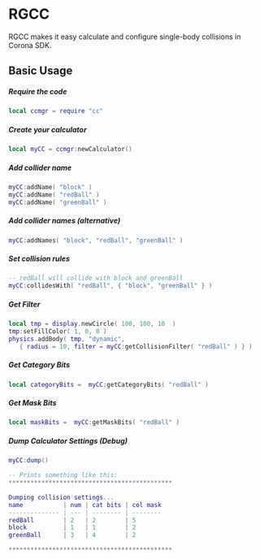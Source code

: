 RGCC
============

RGCC makes it easy calculate and configure single-body collisions in Corona SDK.

Basic Usage
-------------------------

##### Require the code
```lua
local ccmgr = require "cc"
```

##### Create your calculator
```lua
local myCC = ccmgr:newCalculator()
```

##### Add collider name
```lua
myCC:addName( "block" )
myCC:addName( "redBall" )
myCC:addName( "greenBall" )
```


##### Add collider names (alternative)
```lua
myCC:addNames( "block", "redBall", "greenBall" )
```

##### Set collision rules
```lua
-- redBall will collide with block and greenBall
myCC:collidesWith( "redBall", { "block", "greenBall" } )
```

##### Get Filter
```lua
local tmp = display.newCircle( 100, 100, 10  )
tmp:setFillColor( 1, 0, 0 )
physics.addBody( tmp, "dynamic", 
   { radius = 10, filter = myCC:getCollisionFilter( "redBall" ) } )
```

##### Get Category Bits
```lua
local categoryBits =  myCC:getCategoryBits( "redBall" ) 
```

##### Get Mask Bits
```lua
local maskBits =  myCC:getMaskBits( "redBall" ) 
```

##### Dump Calculator Settings (Debug)
```lua
myCC:dump()

-- Prints something like this:
*********************************************

Dumping collision settings...
name           | num | cat bits | col mask
-------------- | --- | -------- | --------
redBall        | 2   | 2        | 5
block          | 1   | 1        | 2
greenBall      | 3   | 4        | 2

*********************************************
```

